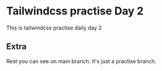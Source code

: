# Tailwindcss practise Day 2

This is tailwindcss practise daily day 2

## Extra

Rest you can see on main branch. It's just a practise branch.
